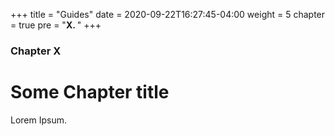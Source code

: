 +++
title = "Guides"
date = 2020-09-22T16:27:45-04:00
weight = 5
chapter = true
pre = "<b>X. </b>"
+++

### Chapter X

# Some Chapter title

Lorem Ipsum.